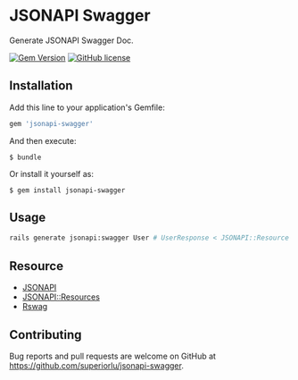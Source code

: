# JSONAPI Swagger

Generate JSONAPI Swagger Doc.

[![Gem Version](https://img.shields.io/gem/v/jsonapi-swagger.svg)](https://rubygems.org/gems/jsonapi-swagger) [![GitHub license](https://img.shields.io/github/license/superiorlu/jsonapi-swagger.svg)](https://github.com/superiorlu/jsonapi-swagger/blob/master/LICENSE.md)

## Installation

Add this line to your application's Gemfile:

```ruby
gem 'jsonapi-swagger'
```

And then execute:

    $ bundle

Or install it yourself as:

    $ gem install jsonapi-swagger

## Usage

```sh
rails generate jsonapi:swagger User # UserResponse < JSONAPI::Resource
```

## Resource

- [JSONAPI](https://jsonapi.org/)
- [JSONAPI::Resources](http://jsonapi-resources.com/)
- [Rswag](https://github.com/domaindrivendev/rswag)

## Contributing

Bug reports and pull requests are welcome on GitHub at https://github.com/superiorlu/jsonapi-swagger.

